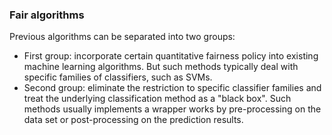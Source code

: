 ### Fair algorithms

Previous algorithms can be separated into two groups:

- First group: incorporate certain quantitative fairness policy into existing machine learning algorithms. But such methods typically deal with specific families of classifiers, such as SVMs.
- Second group: eliminate the restriction to specific classifier families and treat the underlying classification method as a "black box". Such methods usually implements a wrapper works by pre-processing on the data set or post-processing on the prediction results.
